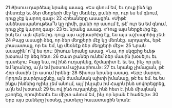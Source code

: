 21 Յիսուս դարձեալ նրանց ասաց. «Ես գնում եմ, եւ դուք ինձ կը փնտռէք եւ ձեր մեղքերի մէջ կը մեռնէք, քանի որ, ուր ես եմ գնում, դուք չէք կարող գալ»: 22 Հրեաները ասացին. «Միթէ անձնասպանութեա՞ն կը դիմի, քանի որ ասում է, թէ՝ ուր ես եմ գնում, դուք չէք կարող գալ»: 23 Եւ նրանց ասաց. «Դուք այս ներքեւից էք, իսկ ես՝ այն վերեւից. դուք այս աշխարհից էք, ես այս աշխարհից չեմ: 24 Բայց ասացի ձեզ, որ ձեր մեղքերի մէջ կը մեռնէք. արդարեւ, եթէ չհաւատաք, որ ես եմ, կը մեռնէք ձեր մեղքերի մէջ»: 25 Նրան ասացին՝ ո՞վ ես դու: Յիսուս նրանց ասաց. «Նա, որ սկզբից եւեթ խօսում էր ձեզ հետ: 26 Շատ բաներ ունեմ ձեր մասին խօսելու եւ դատելու: Բայց նա, ով ինձ ուղարկեց, ճշմարիտ է. եւ ես, ինչ որ լսել եմ նրանից, ա՛յն եմ խօսում աշխարհում»: 27 Եւ նրանք չիմացան, թէ Հօր մասին էր ասում իրենց:
28 Յիսուս նրանց ասաց. «Երբ մարդու Որդուն բարձրացնէք, այն ժամանակ պիտի իմանաք, թէ ես եմ. եւ ես ինքս ինձնից ոչինչ չեմ անում, այլ՝ ինչպէս իմ Հայրն ինձ սովորեցրեց, ա՛յն եմ խօսում: 29 Եւ ով ինձ ուղարկեց, ինձ հետ է. ինձ միայնակ չթողեց, որովհետեւ ես միշտ անում եմ, ինչ որ նրան է հաճելի»:
30 Երբ այս բաները խօսեց, շատերը հաւատացին նրան:
